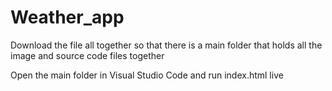 # Weather_app


Download the file all together so that there is a main folder that holds all the image and source code files together

Open the main folder in Visual Studio Code and run index.html live 
